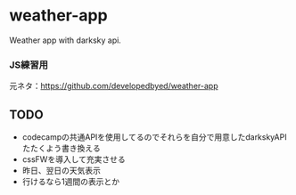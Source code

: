# weather-app
Weather app with darksky api.


### JS練習用
元ネタ：https://github.com/developedbyed/weather-app

## TODO
- codecampの共通APIを使用してるのでそれらを自分で用意したdarkskyAPIたたくよう書き換える
- cssFWを導入して充実させる
- 昨日、翌日の天気表示
- 行けるなら1週間の表示とか